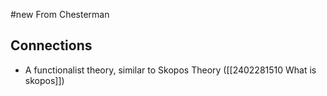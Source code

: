 #new
From Chesterman

## Connections
- A functionalist theory, similar to Skopos Theory ([[2402281510 What is skopos]])